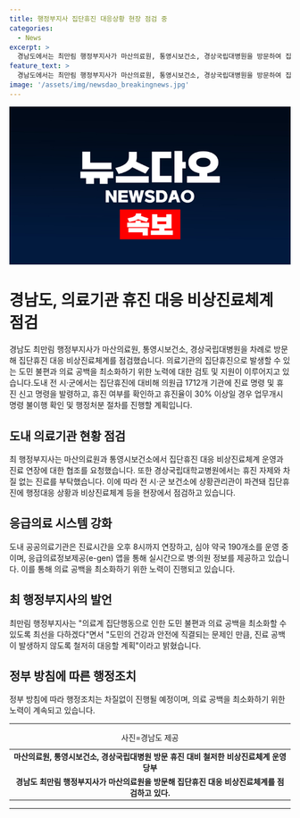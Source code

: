 ```yaml
---
title: 행정부지사 집단휴진 대응상황 현장 점검 중
categories:
  - News
excerpt: >
  경남도에서는 최만림 행정부지사가 마산의료원, 통영시보건소, 경상국립대병원을 방문하여 집단휴진 대응 비상진료체계를 점검했습니다. 의료 공백 최소화를 위해 공공의료기관의 진료시간을 연장하고 심야 약국을 운영하는 등 대응책을 마련하고 있습니다. 또한, 집단휴진에 대비하여 업무개시 명령 불이행 확인 및 행정처분 절차를 진행할 계획이며, 도민의 건강과 안전을 위해 최선을 다하겠다는 입장을 밝혔습니다.
feature_text: >
  경남도에서는 최만림 행정부지사가 마산의료원, 통영시보건소, 경상국립대병원을 방문하여 집단휴진 대응 비상진료체계를 점검했습니다. 의료 공백 최소화를 위해 공공의료기관의 진료시간을 연장하고 심야 약국을 운영하는 등 대응책을 마련하고 있습니다. 또한, 집단휴진에 대비하여 업무개시 명령 불이행 확인 및 행정처분 절차를 진행할 계획이며, 도민의 건강과 안전을 위해 최선을 다하겠다는 입장을 밝혔습니다.
image: '/assets/img/newsdao_breakingnews.jpg'
---
```


<p><img src="/assets/img/newsdao_breakingnews.jpg" alt="koreaapp 속보" /></p>

<h1>경남도, 의료기관 휴진 대응 비상진료체계 점검</h1>

<p data-ke-size="size16">경남도 최만림 행정부지사가 마산의료원, 통영시보건소, 경상국립대병원을 차례로 방문해 집단휴진 대응 비상진료체계를 점검했습니다. 의료기관의 집단휴진으로 발생할 수 있는 도민 불편과 의료 공백을 최소화하기 위한 노력에 대한 검토 및 지원이 이루어지고 있습니다.도내 전 시·군에서는 집단휴진에 대비해 의원급 1712개 기관에 진료 명령 및 휴진 신고 명령을 발령하고, 휴진 여부를 확인하고 휴진율이 30% 이상일 경우 업무개시 명령 불이행 확인 및 행정처분 절차를 진행할 계획입니다.</p>

<h2 data-ke-size="size26">도내 의료기관 현황 점검</h2>

<p data-ke-size="size16">최 행정부지사는 마산의료원과 통영시보건소에서 집단휴진 대응 비상진료체계 운영과 진료 연장에 대한 협조를 요청했습니다. 또한 경상국립대학교병원에서는 휴진 자제와 차질 없는 진료를 부탁했습니다. 이에 따라 전 시·군 보건소에 상황관리관이 파견돼 집단휴진에 행정대응 상황과 비상진료체계 등을 현장에서 점검하고 있습니다.</p>

<h2 data-ke-size="size26">응급의료 시스템 강화</h2>

<p data-ke-size="size16">도내 공공의료기관은 진료시간을 오후 8시까지 연장하고, 심야 약국 190개소를 운영 중이며, 응급의료정보제공(e-gen) 앱을 통해 실시간으로 병·의원 정보를 제공하고 있습니다. 이를 통해 의료 공백을 최소화하기 위한 노력이 진행되고 있습니다.</p>

<h2 data-ke-size="size26">최 행정부지사의 발언</h2>

<p data-ke-size="size16">최만림 행정부지사는 "의료계 집단행동으로 인한 도민 불편과 의료 공백을 최소화할 수 있도록 최선을 다하겠다"면서 "도민의 건강과 안전에 직결되는 문제인 만큼, 진료 공백이 발생하지 않도록 철저히 대응할 계획"이라고 밝혔습니다.</p>

<h2 data-ke-size="size26">정부 방침에 따른 행정조치</h2>

<p data-ke-size="size16">정부 방침에 따라 행정조치는 차질없이 진행될 예정이며, 의료 공백을 최소화하기 위한 노력이 계속되고 있습니다.</p>

<hr>

<table>
  <caption>사진=경남도 제공</caption>
  <tr>
    <td style="text-align: center; height: 17px;"><b>마산의료원, 통영시보건소, 경상국립대병원 방문 휴진 대비 철저한 비상진료체계 운영 당부</b></td>
  </tr>
  <tr>
    <td style="text-align: center; height: 17px;"><b>경남도 최만림 행정부지사가 마산의료원을 방문해 집단휴진 대응 비상진료체계를 점검하고 있다.</b></td>
  </tr>
</table>

<hr>

